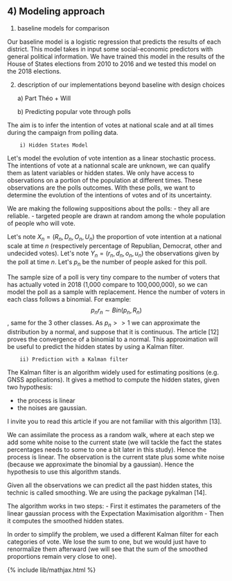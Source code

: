 ## 4) Modeling approach

1) baseline models for comparison

Our baseline model is a logistic regression that predicts the results of each district. This model takes in input some social-economic predictors with general political information. We have trained this model in the results of the House of States elections from 2010 to 2016 and we tested this model on the 2018 elections. 

2) description of our implementations beyond baseline with design choices

    a) Part Théo + Will
    
    b) Predicting popular vote through polls
    
The aim is to infer the intention of votes at national scale and at all times during the campaign from polling data.
    
        i) Hidden States Model
Let's model the evolution of vote intention as a linear stochastic process. The intentions of vote at a nationnal scale are unknown, we can qualify them as latent variables or hidden states. We only have access to observations on a portion of the population at different times. These observations are the polls outcomes. With these polls, we want to determine the evolution of the intentions of votes and of its uncertainty.
    
We are making the following suppositions about the polls:
    - they all are reliable.
    - targeted people are drawn at random among the whole population of people who will vote.

Let's note $X_n = (R_n, D_n, O_n, U_n)$ the proportion of vote intention at a national scale at time $n$ (respectively percentage of Republian, Democrat, other and undecided votes). Let's note $Y_n = (r_n, d_n, o_n, u_n)$ the observations given by the poll at time $n$. Let's $p_n$ be the number of people asked for this poll.

The sample size of a poll is very tiny compare to the number of voters that has actually voted in 2018 (1,000 compare to 100,000,000), so we can model the poll as a sample with replacement. Hence the number of voters in each class follows a binomial. For example: $$p_n r_n \sim Bin(p_n, R_n)$$, same for the 3 other classes. As $p_n >>1$ we can approximate the distribution by a normal, and suppose that it is continuous. The article [12] proves the convergence of a binomial to a normal. This approximation will be useful to predict the hidden states by using a Kalman filter.



        ii) Prediction with a Kalman filter
        
The Kalman filter is an algorithm widely used for estimating positions (e.g. GNSS applications). It gives a method to compute the hidden states, given two hypothesis:
- the process is linear
- the noises are gaussian.

I invite you to read this article if you are not familiar with this algorithm [13].

We can assimilate the process as a random walk, where at each step we add some white noise to the current state (we will tackle the fact the states percentages needs to some to one a bit later in this study). Hence the process is linear. The observation is the current state plus some white noise (because we approximate the binomial by a gaussian). Hence the hypothesis to use this algorithm stands.

Given all the observations we can predict all the past hidden states, this technic is called smoothing. We are using the package pykalman [14].

The algorithm works in two steps:
    - First it estimates the parameters of the linear gaussian process with the Expectation Maximisation algorithm
    - Then it computes the smoothed hidden states.
    
In order to simplify the problem, we used a different Kalman filter for each categories of vote. We lose the sum to one, but we would just have to renormalize them afterward (we will see that the sum of the smoothed proportions remain very close to one).

{% include lib/mathjax.html %}
